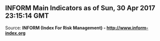 ## INFORM Main Indicators as of Sun, 30 Apr 2017 23:15:14 GMT

Source: **INFORM (Index For Risk Management) - http://www.inform-index.org**